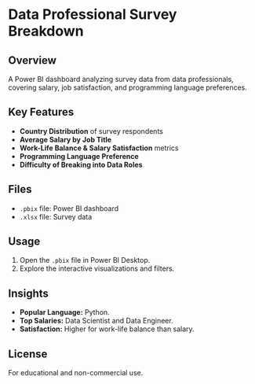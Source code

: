 # Data Professional Survey Breakdown

## Overview
A Power BI dashboard analyzing survey data from data professionals, covering salary, job satisfaction, and programming language preferences.

## Key Features
- **Country Distribution** of survey respondents
- **Average Salary by Job Title**
- **Work-Life Balance & Salary Satisfaction** metrics
- **Programming Language Preference**
- **Difficulty of Breaking into Data Roles**

## Files
- `.pbix` file: Power BI dashboard
- `.xlsx` file: Survey data

## Usage
1. Open the `.pbix` file in Power BI Desktop.
2. Explore the interactive visualizations and filters.

## Insights
- **Popular Language:** Python.
- **Top Salaries:** Data Scientist and Data Engineer.
- **Satisfaction:** Higher for work-life balance than salary.

## License
For educational and non-commercial use.
